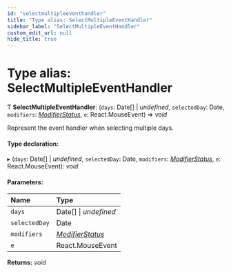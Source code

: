 ```yaml
---
id: "selectmultipleeventhandler"
title: "Type alias: SelectMultipleEventHandler"
sidebar_label: "SelectMultipleEventHandler"
custom_edit_url: null
hide_title: true
---
```


# Type alias: SelectMultipleEventHandler

Ƭ **SelectMultipleEventHandler**: (`days`: Date[] \| *undefined*, `selectedDay`: Date, `modifiers`: [*ModifierStatus*](modifierstatus.md), `e`: React.MouseEvent) => *void*

Represent the event handler when selecting multiple days.

#### Type declaration:

▸ (`days`: Date[] \| *undefined*, `selectedDay`: Date, `modifiers`: [*ModifierStatus*](modifierstatus.md), `e`: React.MouseEvent): *void*

#### Parameters:

Name | Type |
:------ | :------ |
`days` | Date[] \| *undefined* |
`selectedDay` | Date |
`modifiers` | [*ModifierStatus*](modifierstatus.md) |
`e` | React.MouseEvent |

**Returns:** *void*
